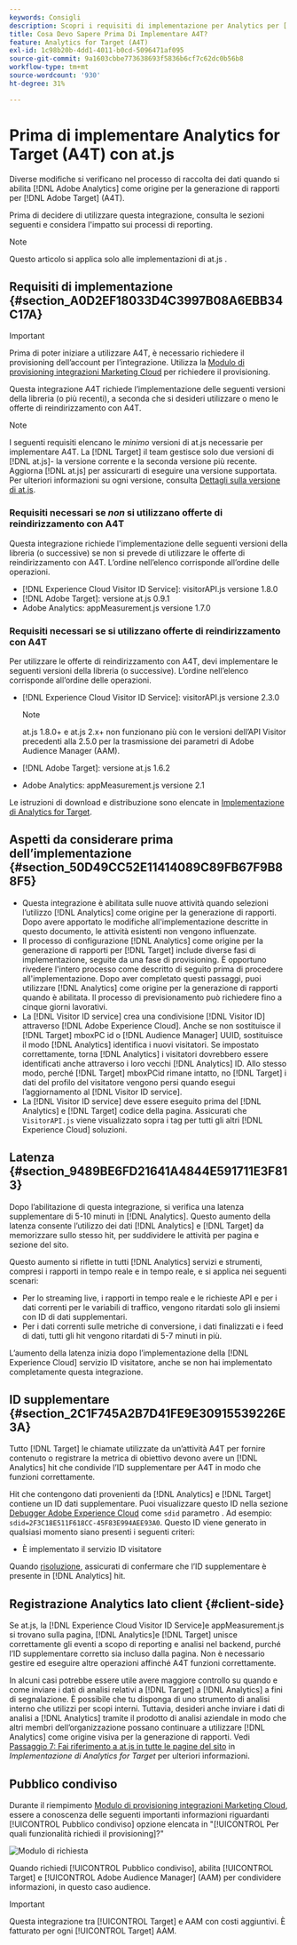 ```yaml
---
keywords: Consigli
description: Scopri i requisiti di implementazione per Analytics per [!DNL Target] (A4T) e cosa considerare prima di implementare questa integrazione.
title: Cosa Devo Sapere Prima Di Implementare A4T?
feature: Analytics for Target (A4T)
exl-id: 1c98b20b-4dd1-4011-b0cd-5096471af095
source-git-commit: 9a1603cbbe773638693f5836b6cf7c62dc0b56b8
workflow-type: tm+mt
source-wordcount: '930'
ht-degree: 31%

---
```


# Prima di implementare Analytics for Target (A4T) con at.js

Diverse modifiche si verificano nel processo di raccolta dei dati quando si abilita [!DNL Adobe Analytics] come origine per la generazione di rapporti per [!DNL Adobe Target] (A4T).

Prima di decidere di utilizzare questa integrazione, consulta le sezioni seguenti e considera l&#39;impatto sui processi di reporting.

>[!NOTE]
>
>Questo articolo si applica solo alle implementazioni di at.js .

## Requisiti di implementazione {#section_A0D2EF18033D4C3997B08A6EBB34C17A}

>[!IMPORTANT]
>
>Prima di poter iniziare a utilizzare A4T, è necessario richiedere il provisioning dell’account per l’integrazione. Utilizza la [Modulo di provisioning integrazioni Marketing Cloud](https://www.adobe.com/go/audiences) per richiedere il provisioning.

Questa integrazione A4T richiede l’implementazione delle seguenti versioni della libreria (o più recenti), a seconda che si desideri utilizzare o meno le offerte di reindirizzamento con A4T.

>[!NOTE]
>
>I seguenti requisiti elencano le *minimo* versioni di at.js necessarie per implementare A4T. La [!DNL Target] il team gestisce solo due versioni di [!DNL at.js]- la versione corrente e la seconda versione più recente. Aggiorna [!DNL at.js] per assicurarti di eseguire una versione supportata. Per ulteriori informazioni su ogni versione, consulta [Dettagli sulla versione di at.js](/help/c-implementing-target/c-implementing-target-for-client-side-web/target-atjs-versions.md#reference_DBB5EDB79EC44E558F9E08D4774A0F7A).

### Requisiti necessari se *non* si utilizzano offerte di reindirizzamento con A4T

Questa integrazione richiede l&#39;implementazione delle seguenti versioni della libreria (o successive) se non si prevede di utilizzare le offerte di reindirizzamento con A4T. L’ordine nell’elenco corrisponde all’ordine delle operazioni.

* [!DNL Experience Cloud Visitor ID Service]: visitorAPI.js versione 1.8.0
* [!DNL Adobe Target]: versione at.js 0.9.1
* Adobe Analytics: appMeasurement.js versione 1.7.0

### Requisiti necessari se si utilizzano offerte di reindirizzamento con A4T

Per utilizzare le offerte di reindirizzamento con A4T, devi implementare le seguenti versioni della libreria (o successive). L’ordine nell’elenco corrisponde all’ordine delle operazioni.

* [!DNL Experience Cloud Visitor ID Service]: visitorAPI.js versione 2.3.0

   >[!NOTE]
   >
   >at.js 1.8.0+ e at.js 2.x+ non funzionano più con le versioni dell’API Visitor precedenti alla 2.5.0 per la trasmissione dei parametri di Adobe Audience Manager (AAM).

* [!DNL Adobe Target]: versione at.js 1.6.2

* Adobe Analytics: appMeasurement.js versione 2.1

Le istruzioni di download e distribuzione sono elencate in [Implementazione di Analytics for Target](/help/c-integrating-target-with-mac/a4t/a4timplementation.md).

## Aspetti da considerare prima dell’implementazione {#section_50D49CC52E11414089C89FB67F9B88F5}

* Questa integrazione è abilitata sulle nuove attività quando selezioni l’utilizzo [!DNL Analytics] come origine per la generazione di rapporti. Dopo avere apportato le modifiche all&#39;implementazione descritte in questo documento, le attività esistenti non vengono influenzate.
* Il processo di configurazione [!DNL Analytics] come origine per la generazione di rapporti per [!DNL Target] include diverse fasi di implementazione, seguite da una fase di provisioning. È opportuno rivedere l&#39;intero processo come descritto di seguito prima di procedere all&#39;implementazione. Dopo aver completato questi passaggi, puoi utilizzare [!DNL Analytics] come origine per la generazione di rapporti quando è abilitata. Il processo di previsionamento può richiedere fino a cinque giorni lavorativi.
* La [!DNL Visitor ID service] crea una condivisione [!DNL Visitor ID] attraverso [!DNL Adobe Experience Cloud]. Anche se non sostituisce il [!DNL Target] mboxPC id o [!DNL Audience Manager] UUID, sostituisce il modo [!DNL Analytics] identifica i nuovi visitatori. Se impostato correttamente, torna [!DNL Analytics] i visitatori dovrebbero essere identificati anche attraverso i loro vecchi [!DNL Analytics] ID. Allo stesso modo, perché [!DNL Target] mboxPCid rimane intatto, no [!DNL Target] i dati del profilo del visitatore vengono persi quando esegui l’aggiornamento al [!DNL Visitor ID service].
* La [!DNL Visitor ID service] deve essere eseguito prima del [!DNL Analytics] e [!DNL Target] codice della pagina. Assicurati che `VisitorAPI.js` viene visualizzato sopra i tag per tutti gli altri [!DNL Experience Cloud] soluzioni.

## Latenza {#section_9489BE6FD21641A4844E591711E3F813}

Dopo l’abilitazione di questa integrazione, si verifica una latenza supplementare di 5-10 minuti in [!DNL Analytics]. Questo aumento della latenza consente l’utilizzo dei dati [!DNL Analytics] e [!DNL Target] da memorizzare sullo stesso hit, per suddividere le attività per pagina e sezione del sito.

Questo aumento si riflette in tutti [!DNL Analytics] servizi e strumenti, compresi i rapporti in tempo reale e in tempo reale, e si applica nei seguenti scenari:

* Per lo streaming live, i rapporti in tempo reale e le richieste API e per i dati correnti per le variabili di traffico, vengono ritardati solo gli insiemi con ID di dati supplementari.
* Per i dati correnti sulle metriche di conversione, i dati finalizzati e i feed di dati, tutti gli hit vengono ritardati di 5-7 minuti in più.

L’aumento della latenza inizia dopo l’implementazione della [!DNL Experience Cloud] servizio ID visitatore, anche se non hai implementato completamente questa integrazione.

## ID supplementare {#section_2C1F745A2B7D41FE9E30915539226E3A}

Tutto [!DNL Target] le chiamate utilizzate da un’attività A4T per fornire contenuto o registrare la metrica di obiettivo devono avere un [!DNL Analytics] hit che condivide l’ID supplementare per A4T in modo che funzioni correttamente.

Hit che contengono dati provenienti da [!DNL Analytics] e [!DNL Target] contiene un ID dati supplementare. Puoi visualizzare questo ID nella sezione [Debugger Adobe Experience Cloud](https://experienceleague.adobe.com/docs/debugger/using/experience-cloud-debugger.html) come `sdid` parametro . Ad esempio: `sdid=2F3C18E511F618CC-45F83E994AEE93A0`. Questo ID viene generato in qualsiasi momento siano presenti i seguenti criteri:

* È implementato il servizio ID visitatore

Quando [risoluzione](/help/c-integrating-target-with-mac/a4t/c-a4t-troubleshooting/a4t-troubleshooting.md), assicurati di confermare che l’ID supplementare è presente in [!DNL Analytics] hit.

## Registrazione Analytics lato client {#client-side}

Se at.js, la [!DNL Experience Cloud Visitor ID Service]e appMeasurement.js si trovano sulla pagina, [!DNL Analytics]e [!DNL Target] unisce correttamente gli eventi a scopo di reporting e analisi nel backend, purché l’ID supplementare corretto sia incluso dalla pagina. Non è necessario gestire ed eseguire altre operazioni affinché A4T funzioni correttamente.

In alcuni casi potrebbe essere utile avere maggiore controllo su quando e come inviare i dati di analisi relativi a [!DNL Target] a [!DNL Analytics] a fini di segnalazione. È possibile che tu disponga di uno strumento di analisi interno che utilizzi per scopi interni. Tuttavia, desideri anche inviare i dati di analisi a [!DNL Analytics] tramite il prodotto di analisi aziendale in modo che altri membri dell’organizzazione possano continuare a utilizzare [!DNL Analytics] come origine visiva per la generazione di rapporti. Vedi [Passaggio 7: Fai riferimento a at.js in tutte le pagine del sito](/help/c-integrating-target-with-mac/a4t/a4timplementation.md#step7) in *Implementazione di Analytics for Target* per ulteriori informazioni.

## Pubblico condiviso

Durante il riempimento [Modulo di provisioning integrazioni Marketing Cloud](https://www.adobe.com/go/audiences), essere a conoscenza delle seguenti importanti informazioni riguardanti [!UICONTROL Pubblico condiviso] opzione elencata in &quot;[!UICONTROL Per quali funzionalità richiedi il provisioning]?&quot;

![Modulo di richiesta](/help/c-integrating-target-with-mac/a4t/assets/request-form.png)

Quando richiedi [!UICONTROL Pubblico condiviso], abilita [!UICONTROL Target] e [!UICONTROL Adobe Audience Manager] (AAM) per condividere informazioni, in questo caso audience.

>[!IMPORTANT]
>
>Questa integrazione tra [!UICONTROL Target] e AAM con costi aggiuntivi. È fatturato per ogni [!UICONTROL Target] AAM.
